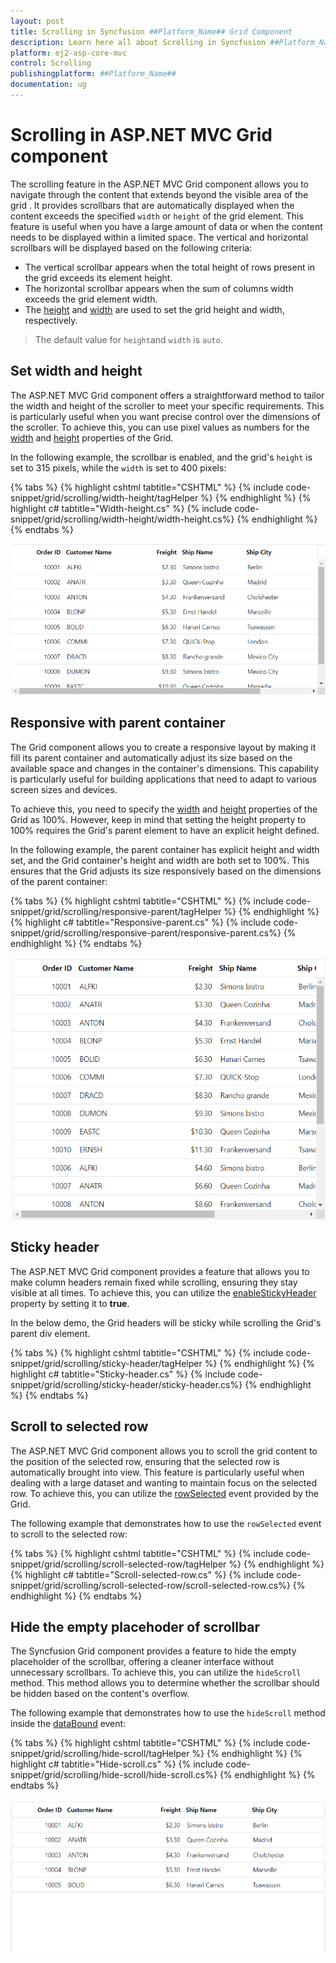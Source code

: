 ```yaml
---
layout: post
title: Scrolling in Syncfusion ##Platform_Name## Grid Component
description: Learn here all about Scrolling in Syncfusion ##Platform_Name## Grid component of Syncfusion Essential JS 2 and more.
platform: ej2-asp-core-mvc
control: Scrolling
publishingplatform: ##Platform_Name##
documentation: ug
---
```


# Scrolling in ASP.NET MVC Grid component

The scrolling feature in the ASP.NET MVC Grid component allows you to navigate through the content that extends beyond the visible area of the grid . It provides scrollbars that are automatically displayed when the content exceeds the specified `width` or `height` of the grid element. This feature is useful when you have a large amount of data or when the content needs to be displayed within a limited space. The vertical and horizontal scrollbars will be displayed based on the following criteria:

* The vertical scrollbar appears when the total height of rows present in the grid exceeds its element height.
* The horizontal scrollbar appears when the sum of columns width exceeds the grid element width.
* The [height](https://help.syncfusion.com/cr/aspnetmvc-js2/Syncfusion.EJ2.Grids.Grid.html#Syncfusion_EJ2_Grids_Grid_Height) and [width](https://help.syncfusion.com/cr/aspnetmvc-js2/Syncfusion.EJ2.Grids.Grid.html#Syncfusion_EJ2_Grids_Grid_Width) are used to set the grid height and width, respectively.

> The default value for `height`and `width` is `auto`.

## Set width and height

The ASP.NET MVC Grid component offers a straightforward method to tailor the width and height of the scroller to meet your specific requirements. This is particularly useful when you want precise control over the dimensions of the scroller. To achieve this, you can use pixel values as numbers for the [width](https://help.syncfusion.com/cr/aspnetmvc-js2/Syncfusion.EJ2.Grids.Grid.html#Syncfusion_EJ2_Grids_Grid_Width) and [height](https://help.syncfusion.com/cr/aspnetmvc-js2/Syncfusion.EJ2.Grids.Grid.html#Syncfusion_EJ2_Grids_Grid_Height) properties of the Grid.

In the following example, the scrollbar is enabled, and the grid's `height` is set to 315 pixels, while the `width` is set to 400 pixels:

{% tabs %}
{% highlight cshtml tabtitle="CSHTML" %}
{% include code-snippet/grid/scrolling/width-height/tagHelper %}
{% endhighlight %}
{% highlight c# tabtitle="Width-height.cs" %}
{% include code-snippet/grid/scrolling/width-height/width-height.cs%}
{% endhighlight %}
{% endtabs %}

![Set width and height](../../images/scrolling/scrolling.png)

## Responsive with parent container

The Grid component allows you to create a responsive layout by making it fill its parent container and automatically adjust its size based on the available space and changes in the container's dimensions. This capability is particularly useful for building applications that need to adapt to various screen sizes and devices.

To achieve this, you need to specify the [width](https://help.syncfusion.com/cr/aspnetmvc-js2/Syncfusion.EJ2.Grids.Grid.html#Syncfusion_EJ2_Grids_Grid_Width) and [height](https://help.syncfusion.com/cr/aspnetmvc-js2/Syncfusion.EJ2.Grids.Grid.html#Syncfusion_EJ2_Grids_Grid_Height) properties of the Grid as 100%. However, keep in mind that setting the height property to 100% requires the Grid's parent element to have an explicit height defined.

In the following example, the parent container has explicit height and width set, and the Grid container's height and width are both set to 100%. This ensures that the Grid adjusts its size responsively based on the dimensions of the parent container:

{% tabs %}
{% highlight cshtml tabtitle="CSHTML" %}
{% include code-snippet/grid/scrolling/responsive-parent/tagHelper %}
{% endhighlight %}
{% highlight c# tabtitle="Responsive-parent.cs" %}
{% include code-snippet/grid/scrolling/responsive-parent/responsive-parent.cs%}
{% endhighlight %}
{% endtabs %}

![Responsive with parent container](../../images/scrolling/scrolling-parent.png)

## Sticky header

The ASP.NET MVC Grid component provides a feature that allows you to make column headers remain fixed while scrolling, ensuring they stay visible at all times. To achieve this, you can utilize the [enableStickyHeader](https://help.syncfusion.com/cr/aspnetmvc-js2/Syncfusion.EJ2.Grids.Grid.html#Syncfusion_EJ2_Grids_Grid_EnableStickyHeader) property by setting it to **true**.

In the below demo, the Grid headers will be sticky while scrolling the Grid's parent div element.

{% tabs %}
{% highlight cshtml tabtitle="CSHTML" %}
{% include code-snippet/grid/scrolling/sticky-header/tagHelper %}
{% endhighlight %}
{% highlight c# tabtitle="Sticky-header.cs" %}
{% include code-snippet/grid/scrolling/sticky-header/sticky-header.cs%}
{% endhighlight %}
{% endtabs %}

## Scroll to selected row

The ASP.NET MVC Grid component allows you to scroll the grid content to the position of the selected row, ensuring that the selected row is automatically brought into view. This feature is particularly useful when dealing with a large dataset and wanting to maintain focus on the selected row. To achieve this, you can utilize the [rowSelected](https://help.syncfusion.com/cr/aspnetmvc-js2/Syncfusion.EJ2.Grids.Grid.html#Syncfusion_EJ2_Grids_Grid_RowSelected) event provided by the Grid.

The following example that demonstrates how to use the `rowSelected` event to scroll to the selected row:

{% tabs %}
{% highlight cshtml tabtitle="CSHTML" %}
{% include code-snippet/grid/scrolling/scroll-selected-row/tagHelper %}
{% endhighlight %}
{% highlight c# tabtitle="Scroll-selected-row.cs" %}
{% include code-snippet/grid/scrolling/scroll-selected-row/scroll-selected-row.cs%}
{% endhighlight %}
{% endtabs %}

## Hide the empty placehoder of scrollbar

The Syncfusion Grid component provides a feature to hide the empty placeholder of the scrollbar, offering a cleaner interface without unnecessary scrollbars. To achieve this, you can utilize the `hideScroll` method. This method allows you to determine whether the scrollbar should be hidden based on the content's overflow.

The following example that demonstrates how to use the `hideScroll` method inside the [dataBound](https://help.syncfusion.com/cr/aspnetmvc-js2/Syncfusion.EJ2.Grids.Grid.html#Syncfusion_EJ2_Grids_Grid_DataBound) event:

{% tabs %}
{% highlight cshtml tabtitle="CSHTML" %}
{% include code-snippet/grid/scrolling/hide-scroll/tagHelper %}
{% endhighlight %}
{% highlight c# tabtitle="Hide-scroll.cs" %}
{% include code-snippet/grid/scrolling/hide-scroll/hide-scroll.cs%}
{% endhighlight %}
{% endtabs %}

![Hide the empty placehoder of scrollbar](../../images/scrolling/scrolling-holder.png)


